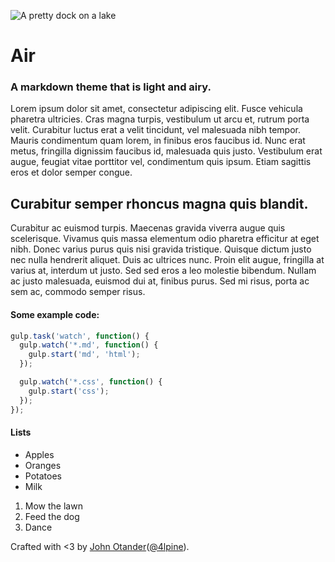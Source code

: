![A pretty dock on a lake](https://cloud.githubusercontent.com/assets/1424573/4785631/dc5ddcd2-5d82-11e4-88a2-06fdabbe4fb8.png)

# Air

### A markdown theme that is light and airy.

Lorem ipsum dolor sit amet, consectetur adipiscing elit. Fusce vehicula pharetra ultricies. Cras magna turpis, vestibulum ut arcu et, rutrum porta velit. Curabitur luctus erat a velit tincidunt, vel malesuada nibh tempor. Mauris condimentum quam lorem, in finibus eros faucibus id. Nunc erat metus, fringilla dignissim faucibus id, malesuada quis justo. Vestibulum erat augue, feugiat vitae porttitor vel, condimentum quis ipsum. Etiam sagittis eros et dolor semper congue.

## Curabitur semper rhoncus magna quis blandit.

Curabitur ac euismod turpis. Maecenas gravida viverra augue quis scelerisque. Vivamus quis massa elementum odio pharetra efficitur at eget nibh. Donec varius purus quis nisi gravida tristique. Quisque dictum justo nec nulla hendrerit aliquet. Duis ac ultrices nunc. Proin elit augue, fringilla at varius at, interdum ut justo. Sed sed eros a leo molestie bibendum. Nullam ac justo malesuada, euismod dui at, finibus purus. Sed mi risus, porta ac sem ac, commodo semper risus.

#### Some example code:

```js
gulp.task('watch', function() {
  gulp.watch('*.md', function() {
    gulp.start('md', 'html');
  });

  gulp.watch('*.css', function() {
    gulp.start('css');
  });
});
```

#### Lists

  * Apples
  * Oranges
  * Potatoes
  * Milk

  1. Mow the lawn
  2. Feed the dog
  3. Dance

Crafted with <3 by [John Otander](http://johnotander.com)([@4lpine](https://twitter.com/4lpine)).
